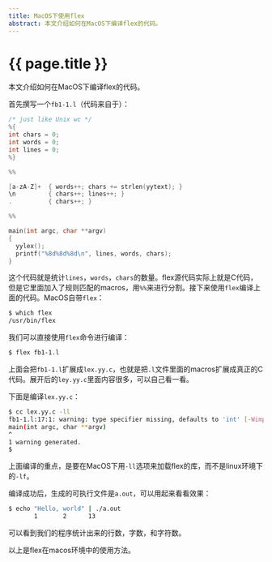 ```yaml
---
title: MacOS下使用flex
abstract: 本文介绍如何在MacOS下编译flex的代码。
---
```


# {{ page.title }}

本文介绍如何在MacOS下编译flex的代码。

首先撰写一个`fb1-1.l`（代码来自于）：

```c
/* just like Unix wc */
%{
int chars = 0;
int words = 0;
int lines = 0;
%}

%%

[a-zA-Z]+  { words++; chars += strlen(yytext); }
\n         { chars++; lines++; }
.          { chars++; }

%%

main(int argc, char **argv)
{
  yylex();
  printf("%8d%8d%8d\n", lines, words, chars);
}
```

这个代码就是统计`lines`，`words`，`chars`的数量。flex源代码实际上就是C代码，但是它里面加入了规则匹配的macros，用`%%`来进行分割。接下来使用`flex`编译上面的代码。MacOS自带`flex`：

```bash
$ which flex
/usr/bin/flex
```

我们可以直接使用`flex`命令进行编译：

```bash
$ flex fb1-1.l
```

上面会把`fb1-1.l`扩展成`lex.yy.c`，也就是把`.l`文件里面的macros扩展成真正的C代码。展开后的`ley.yy.c`里面内容很多，可以自己看一看。

下面是编译`lex.yy.c`：

```bash
$ cc lex.yy.c -ll
fb1-1.l:17:1: warning: type specifier missing, defaults to 'int' [-Wimplicit-int]
main(int argc, char **argv)
^
1 warning generated.
$
```

上面编译的重点，是要在MacOS下用`-ll`选项来加载flex的库，而不是linux环境下的`-lf`。

编译成功后，生成的可执行文件是`a.out`，可以用起来看看效果：

```bash
$ echo "Hello, world" | ./a.out
       1       2      13
```

可以看到我们的程序统计出来的行数，字数，和字符数。

以上是flex在macos环境中的使用方法。



